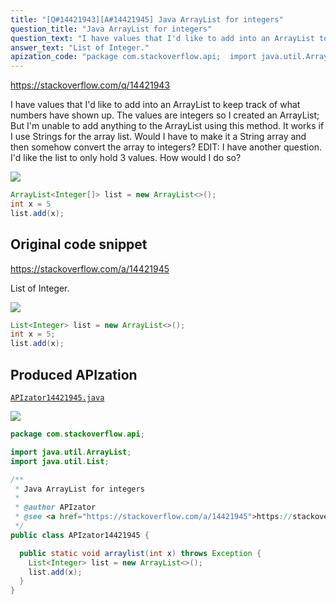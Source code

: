 ```yaml
---
title: "[Q#14421943][A#14421945] Java ArrayList for integers"
question_title: "Java ArrayList for integers"
question_text: "I have values that I'd like to add into an ArrayList to keep track of what numbers have shown up. The values are integers so I created an ArrayList; But I'm unable to add anything to the ArrayList using this method. It works if I use Strings for the array list. Would I have to make it a String array and then somehow convert the array to integers? EDIT: I have another question. I'd like the list to only hold 3 values. How would I do so?"
answer_text: "List of Integer."
apization_code: "package com.stackoverflow.api;  import java.util.ArrayList; import java.util.List;  /**  * Java ArrayList for integers  *  * @author APIzator  * @see <a href=\"https://stackoverflow.com/a/14421945\">https://stackoverflow.com/a/14421945</a>  */ public class APIzator14421945 {    public static void arraylist(int x) throws Exception {     List<Integer> list = new ArrayList<>();     list.add(x);   } }"
---
```


https://stackoverflow.com/q/14421943

I have values that I&#x27;d like to add into an ArrayList to keep track of what numbers have shown up.
The values are integers so I created an ArrayList;
But I&#x27;m unable to add anything to the ArrayList using this method.
It works if I use Strings for the array list. Would I have to make it a String array and then somehow convert the array to integers?
EDIT: I have another question. I&#x27;d like the list to only hold 3 values. How would I do so?


<div class="code-logo"><img src="/stackoverflow.png" /></div>

```java
ArrayList<Integer[]> list = new ArrayList<>();
int x = 5
list.add(x);
```


## Original code snippet

https://stackoverflow.com/a/14421945

List of Integer.

<div class="code-logo"><img src="/stackoverflow.png" /></div>

```java
List<Integer> list = new ArrayList<>();
int x = 5;
list.add(x);
```

## Produced APIzation

[`APIzator14421945.java`](https://github.com/blind-papers/apization-temp-data/raw/main/search/APIzator14421945.java)

<div class="code-logo"><img src="/apizator.png" /></div>

```java
package com.stackoverflow.api;

import java.util.ArrayList;
import java.util.List;

/**
 * Java ArrayList for integers
 *
 * @author APIzator
 * @see <a href="https://stackoverflow.com/a/14421945">https://stackoverflow.com/a/14421945</a>
 */
public class APIzator14421945 {

  public static void arraylist(int x) throws Exception {
    List<Integer> list = new ArrayList<>();
    list.add(x);
  }
}

```